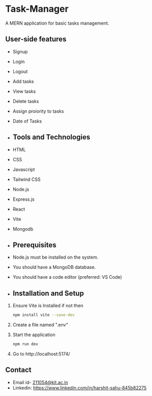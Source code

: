 # Task-Manager
A MERN application for basic tasks management.


## User-side features

- Signup
- Login
- Logout
- Add tasks
- View tasks
- Delete tasks
- Assign proiority to tasks
- Date of Tasks

- ## Tools and Technologies

- HTML
- CSS
- Javascript
- Tailwind CSS
- Node.js
- Express.js
- React
- Vite
- Mongodb

- ## Prerequisites

- Node.js must be installed on the system.
- You should have a MongoDB database.
- You should have a code editor (preferred: VS Code)

- ## Installation and Setup

1. Ensure Vite is Installed if not then 

   ```sh
   npm install vite --save-dev

   ```

2. Create a file named ".env" 

3. Start the application

   ```sh
   npm run dev
   ```

4. Go to http://localhost:5174/



## Contact

- Email id- 211054@kit.ac.in
- Linkedin: https://www.linkedin.com/in/harshit-sahu-845b82275

